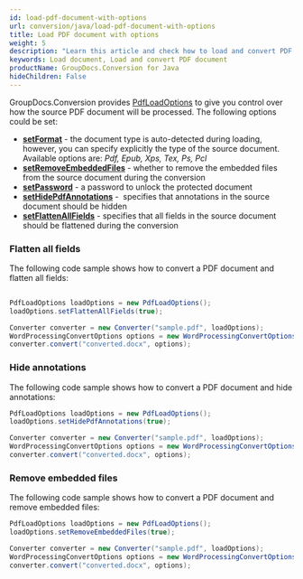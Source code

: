 ```yaml
---
id: load-pdf-document-with-options
url: conversion/java/load-pdf-document-with-options
title: Load PDF document with options
weight: 5
description: "Learn this article and check how to load and convert PDF documents with advanced options using GroupDocs.Conversion for Java API."
keywords: Load document, Load and convert PDF document
productName: GroupDocs.Conversion for Java
hideChildren: False
---
```

GroupDocs.Conversion provides [PdfLoadOptions](https://reference.groupdocs.com/java/conversion/com.groupdocs.conversion.options.load/PdfLoadOptions) to give you control over how the source PDF document will be processed. The following options could be set:

*   **[setFormat](https://reference.groupdocs.com/java/conversion/com.groupdocs.conversion.options.load/PdfLoadOptions#setFormat(com.groupdocs.conversion.filetypes.PdfFileType))** -  the document type is auto-detected during loading, however, you can specify explicitly the type of the source document. Available options are: *Pdf, Epub, Xps, Tex, Ps, Pcl*
*   **[setRemoveEmbeddedFiles](https://reference.groupdocs.com/java/conversion/com.groupdocs.conversion.options.load/PdfLoadOptions#getRemoveEmbeddedFiles())** -  whether to remove the embedded files from the source document during the conversion
*   **[setPassword](https://reference.groupdocs.com/java/conversion/com.groupdocs.conversion.options.load/PdfLoadOptions#setPassword(java.lang.String))** - a password to unlock the protected document
*   **[setHidePdfAnnotations](https://reference.groupdocs.com/java/conversion/com.groupdocs.conversion.options.load/PdfLoadOptions#setHidePdfAnnotations(boolean))** -  specifies that annotations in the source document should be hidden
*   **[setFlattenAllFields](https://reference.groupdocs.com/java/conversion/com.groupdocs.conversion.options.load/PdfLoadOptions#setFlattenAllFields(boolean))** - specifies that all fields in the source document should be flattened during the conversion

### Flatten all fields

The following code sample shows how to convert a PDF document and flatten all fields:

```java
 
PdfLoadOptions loadOptions = new PdfLoadOptions();
loadOptions.setFlattenAllFields(true);

Converter converter = new Converter("sample.pdf", loadOptions);
WordProcessingConvertOptions options = new WordProcessingConvertOptions();
converter.convert("converted.docx", options);
```

### Hide annotations

The following code sample shows how to convert a PDF document and hide annotations:

```java
PdfLoadOptions loadOptions = new PdfLoadOptions();
loadOptions.setHidePdfAnnotations(true);

Converter converter = new Converter("sample.pdf", loadOptions);
WordProcessingConvertOptions options = new WordProcessingConvertOptions();
converter.convert("converted.docx", options);
```

### Remove embedded files

The following code sample shows how to convert a PDF document and remove embedded files:

```java
PdfLoadOptions loadOptions = new PdfLoadOptions();
loadOptions.setRemoveEmbeddedFiles(true);

Converter converter = new Converter("sample.pdf", loadOptions);
WordProcessingConvertOptions options = new WordProcessingConvertOptions();
converter.convert("converted.docx", options);
```

